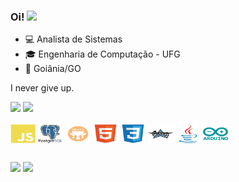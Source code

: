 ### Oi! <img src="https://media.giphy.com/media/hvRJCLFzcasrR4ia7z/giphy.gif" width="25px">


- 💻 Analista de Sistemas
- 🎓 Engenharia de Computação - UFG
- 📌 Goiânia/GO

I never give up.

<div>
  <img height="180em" src="https://github-readme-stats.vercel.app/api?username=antonio-emilio&show_icons=true&theme=dark&include_all_commits=true&count_private=true"/>
  <img height="180em" src="https://github-readme-stats.vercel.app/api/top-langs/?username=antonio-emilio&layout=compact&langs_count=16&theme=dark"/>
</div>
  
<div style="display: inline_block"><br>
  <img align="center" alt="3" height="30" width="40" src="https://raw.githubusercontent.com/devicons/devicon/master/icons/javascript/javascript-plain.svg">
  <img align="center" alt="4" height="30" width="40" src="https://raw.githubusercontent.com/devicons/devicon/00f02ef57fb7601fd1ddcc2fe6fe670fef3ae3e4/icons/postgresql/postgresql-original-wordmark.svg">
  <img align="center" alt="5" height="30" width="40" src="https://raw.githubusercontent.com/devicons/devicon/00f02ef57fb7601fd1ddcc2fe6fe670fef3ae3e4/icons/grails/grails-original.svg">
  <img align="center" alt="6" height="30" width="40" src="https://raw.githubusercontent.com/devicons/devicon/master/icons/html5/html5-original.svg">
  <img align="center" alt="7" height="30" width="40" src="https://raw.githubusercontent.com/devicons/devicon/master/icons/css3/css3-original.svg">
  <img align="center" alt="8" height="30" width="40" src="https://raw.githubusercontent.com/devicons/devicon/00f02ef57fb7601fd1ddcc2fe6fe670fef3ae3e4/icons/groovy/groovy-original.svg">
  <img align="center" alt="9" height="30" width="40" src="https://raw.githubusercontent.com/devicons/devicon/00f02ef57fb7601fd1ddcc2fe6fe670fef3ae3e4/icons/java/java-original.svg">
  <img align="center" alt="10" height="30" width="40" src="https://raw.githubusercontent.com/devicons/devicon/00f02ef57fb7601fd1ddcc2fe6fe670fef3ae3e4/icons/arduino/arduino-original-wordmark.svg">
</div>
  
##
  
<div>
  <a href = "mailto:antoniopereira@discente.ufg.br"><img src="https://img.shields.io/badge/Gmail-D14836?style=for-the-badge&logo=gmail&logoColor=white" target="_blank"></a>
  <a href="https://www.linkedin.com/in/antonio-em%C3%ADlio-pereira-019986136/" target="_blank"><img src="https://img.shields.io/badge/-LinkedIn-%230077B5?style=for-the-badge&logo=linkedin&logoColor=white" target="_blank"></a>   
</div>

<br />



